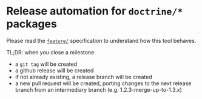 # Release automation for `doctrine/*` packages

Please read the [`feature/`](./feature) specification to understand how
this tool behaves.

TL;DR: when you close a milestone:
 * a `git tag` will be created
 * a github release will be created
 * if not already existing, a release branch will be created
 * a new pull request will be created, porting changes to the next release branch from an intermediary branch (e.g. 1.2.3-merge-up-to-1.3.x)
